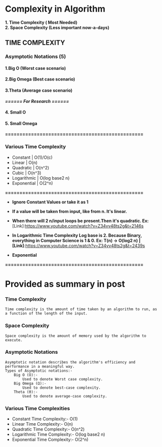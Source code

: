 
# Complexity in Algorithm

**1. Time Complexity ( Most Needed)**<br/>
**2. Space Complexity (Less important now-a-days)**

## TIME COMPLEXITY

### Asymptotic Notations (5)

#### 1.Big O (Worst case scenario)
#### 2.Big Omega (Best case scenario)
#### 3.Theta (Average case scenario)

***====== For Research ======***

#### 4. Small O
#### 5. Small Omega

**================================================**

### Various Time Complexity

* Constant | O(1)/O(c)
* Linear | O(n)
* Quadratic | O(n^2)
* Cubic | O(n^3)
* Logarithmic | O(log base2 n)
* Exponential | O(2^n)

**================================================**

* **Ignore Constant Values or take it as 1**<br/>
* **If a value will be taken from input, like from n. It's linear.**<br/>
* **When there will 2 n/input loops be present.Then it's quadratic. Ex:** [Link]:https://www.youtube.com/watch?v=Z34vv48ts2g&t=2146s<br/>

* **In Logarithmic Time Complexity Log base is 2. Because Binary, everything in Computer Science is 1 & 0. Ex: T(n) -> O(log2 n) | [Link]**:https://www.youtube.com/watch?v=Z34vv48ts2g&t=2439s<br/>
* **Exponential**

**================================================**

# Provided as summary in post

### Time Complexity 

    Time complexity is the amount of time taken by an algorithm to run, as a function of the length of the input.

### Space Complexity

    Space complexity is the amount of memory used by the algorithm to execute.

### Asymptotic Notations

    Asymptotic notation describes the algorithm's efficiency and performance in a meaningful way.
    Types of Asymptotic notations:-
        Big O (O):-
            Used to denote Worst case complexity.
        Big Omega (Ω):-
            Used to denote best-case complexity.
        Theta (Θ):-
            Used to denote average-case complexity.

### Various Time Complexities

   * Constant Time Complexity:-  O(1)
   * Linear Time Complexity:- O(n)
   * Quadratic Time Complexity:- O(n^2)
   * Logarithmic Time Complexity:- O(log base2 n)
   * Exponential Time Complexity:- O(2^n)
